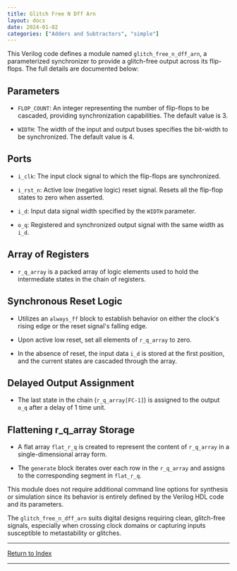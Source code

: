 ```yaml
---
title: Glitch Free N Dff Arn
layout: docs
date: 2024-01-02
categories: ["Adders and Subtractors", "simple"]
---
```


This Verilog code defines a module named `glitch_free_n_dff_arn`, a parameterized synchronizer to provide a glitch-free output across its flip-flops. The full details are documented below:

## Parameters

- `FLOP_COUNT`: An integer representing the number of flip-flops to be cascaded, providing synchronization capabilities. The default value is 3.

- `WIDTH`: The width of the input and output buses specifies the bit-width to be synchronized. The default value is 4.

## Ports

- `i_clk`: The input clock signal to which the flip-flops are synchronized.

- `i_rst_n`: Active low (negative logic) reset signal. Resets all the flip-flop states to zero when asserted.

- `i_d`: Input data signal width specified by the `WIDTH` parameter.

- `o_q`: Registered and synchronized output signal with the same width as `i_d`.

## Array of Registers

- `r_q_array` is a packed array of logic elements used to hold the intermediate states in the chain of registers.

## Synchronous Reset Logic

- Utilizes an `always_ff` block to establish behavior on either the clock's rising edge or the reset signal's falling edge.

- Upon active low reset, set all elements of `r_q_array` to zero.

- In the absence of reset, the input data `i_d` is stored at the first position, and the current states are cascaded through the array.

## Delayed Output Assignment

- The last state in the chain (`r_q_array[FC-1]`) is assigned to the output `o_q` after a delay of 1 time unit.

## Flattening r_q_array Storage

- A flat array `flat_r_q` is created to represent the content of `r_q_array` in a single-dimensional array form.

- The `generate` block iterates over each row in the `r_q_array` and assigns to the corresponding segment in `flat_r_q`.

This module does not require additional command line options for synthesis or simulation since its behavior is entirely defined by the Verilog HDL code and its parameters.

The `glitch_free_n_dff_arn` suits digital designs requiring clean, glitch-free signals, especially when crossing clock domains or capturing inputs susceptible to metastability or glitches.

---

[Return to Index](/docs/mark_down/rtl/)

---
